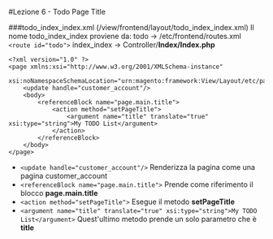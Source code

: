 #Lezione 6 - Todo Page Title

###todo_index_index.xml (/view/frontend/layout/todo_index_index.xml)
Il nome todo_index_index proviene da:
todo -> /etc/frontend/routes.xml ```<route id="todo">```
index_index -> Controller/**Index/Index.php**

```
<?xml version="1.0" ?>
<page xmlns:xsi="http://www.w3.org/2001/XMLSchema-instance"
      xsi:noNamespaceSchemaLocation="urn:magento:framework:View/Layout/etc/page_configuration.xsd">
    <update handle="customer_account"/>
    <body>
        <referenceBlock name="page.main.title">
            <action method="setPageTitle">
                <argument name="title" translate="true" xsi:type="string">My TODO List</argument>
            </action>
        </referenceBlock>
    </body>
</page>

```
* ```<update handle="customer_account"/>``` Renderizza la pagina come una pagina customer_account
* ```<referenceBlock name="page.main.title">``` Prende come riferimento il blocco **page.main.title**
* ```<action method="setPageTitle">``` Esegue il metodo **setPageTitle**
* ```<argument name="title" translate="true" xsi:type="string">My TODO List</argument>``` Quest'ultimo metodo prende un solo parametro che è **title**

